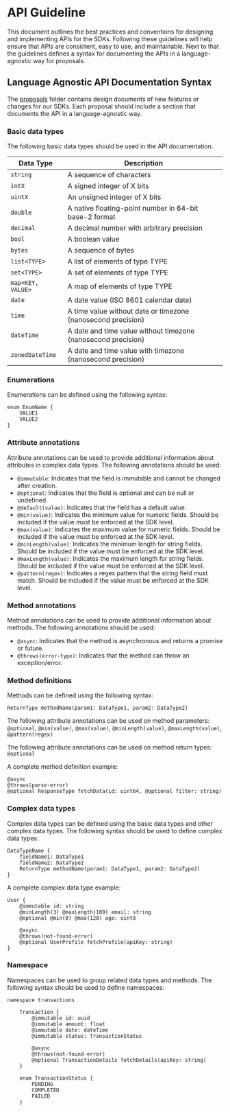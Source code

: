 # API Guideline

This document outlines the best practices and conventions for designing and implementing APIs for the SDKs.
Following these guidelines will help ensure that APIs are consistent, easy to use, and maintainable.
Next to that the guidelines defines a syntax for documenting the APIs in a language-agnostic way for proposals.

## Language Agnostic API Documentation Syntax

The [proposals](../proposals) folder contains design documents of new features or changes for our SDKs.
Each proposal should include a section that documents the API in a language-agnostic way.

### Basic data types

The following basic data types should be used in the API documentation.

| Data Type         | Description                                                   |
|-------------------|---------------------------------------------------------------|
| `string`          | A sequence of characters                                      |
| `intX`            | A signed integer of X bits                                    |
| `uintX`           | An unsigned integer of X bits                                 |
| `double`          | A native floating-point number in 64-bit base-2 format        |
| `decimal`         | A decimal number with arbitrary precision                     |
| `bool`            | A boolean value                                               |
| `bytes`           | A sequence of bytes                                           |
| `list<TYPE>`      | A list of elements of type TYPE                               |
| `set<TYPE>`       | A set of elements of type TYPE                                |
| `map<KEY, VALUE>` | A map of elements of type TYPE                                |
| `date`            | A date value (ISO 8601 calendar date)                         |
| `time`            | A time value without date or timezone (nanosecond precision)  |
| `dateTime`        | A date and time value without timezone (nanosecond precision) |
| `zonedDateTime`   | A date and time value with timezone (nanosecond precision)    |

### Enumerations

Enumerations can be defined using the following syntax:
```
enum EnumName {
    VALUE1
    VALUE2
}
```

### Attribute annotations

Attribute annotations can be used to provide additional information about attributes in complex data types.
The following annotations should be used:
- `@immutable`: Indicates that the field is immutable and cannot be changed after creation.
- `@optional`: Indicates that the field is optional and can be null or undefined.
- `@default(value)`: Indicates that the field has a default value.
- `@min(value)`: Indicates the minimum value for numeric fields. Should be included if the value must be enforced at the SDK level.
- `@max(value)`: Indicates the maximum value for numeric fields. Should be included if the value must be enforced at the SDK level.
- `@minLength(value)`: Indicates the minimum length for string fields. Should be included if the value must be enforced at the SDK level.
- `@maxLength(value)`: Indicates the maximum length for string fields. Should be included if the value must be enforced at the SDK level.
- `@pattern(regex)`: Indicates a regex pattern that the string field must match. Should be included if the value must be enforced at the SDK level.

### Method annotations

Method annotations can be used to provide additional information about methods.
The following annotations should be used:
- `@async`: Indicates that the method is asynchronous and returns a promise or future.
- `@throws(error-type)`: Indicates that the method can throw an exception/error.

### Method definitions

Methods can be defined using the following syntax:

```
ReturnType methodName(param1: DataType1, param2: DataType2)
```

The following attribute annotations can be used on method parameters: `@optional`, `@min(value)`, `@max(value)`, `@minLength(value)`, `@maxLength(value)`, `@pattern(regex)`

The following attribute annotations can be used on method return types: `@optional`

A complete method definition example:
```
@async
@throws(parse-error)
@optional ResponseType fetchData(id: uint64, @optional filter: string)
```

### Complex data types

Complex data types can be defined using the basic data types and other complex data types.
The following syntax should be used to define complex data types:
```
DataTypeName {
    fieldName1: DataType1
    fieldName2: DataType2
    ReturnType methodName(param1: DataType1, param2: DataType2)
}
```
A complete complex data type example:
```
User {
    @immutable id: string
    @minLength(3) @maxLength(100) email: string
    @optional @min(0) @max(120) age: uint8
    
    @async
    @throws(not-found-error)
    @optional UserProfile fetchProfile(apiKey: string)
}
```

### Namespace

Namespaces can be used to group related data types and methods.
The following syntax should be used to define namespaces:
```
namespace transactions

    Transaction {
        @immutable id: uuid
        @immutable amount: float
        @immutable date: dateTime
        @immutable status: TransactionStatus

        @async
        @throws(not-found-error)
        @optional TransactionDetails fetchDetails(apiKey: string)
    }

    enum TransactionStatus {
        PENDING
        COMPLETED
        FAILED
    }
```
